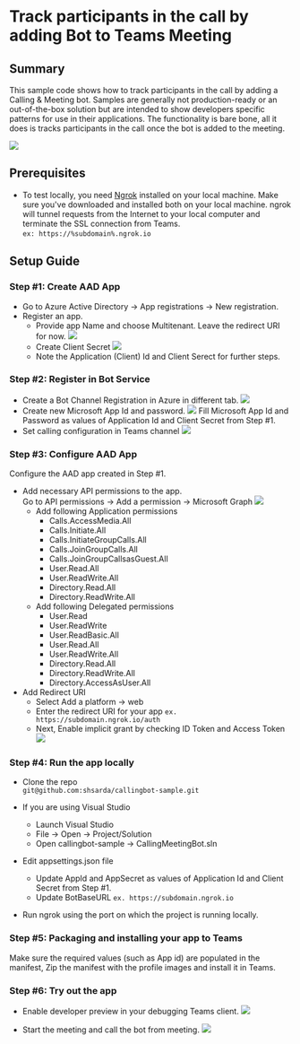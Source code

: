 # Track participants in the call by adding Bot to Teams Meeting

## Summary
This sample code shows how to track participants in the call by adding a Calling & Meeting bot. 
Samples are generally not production-ready or an out-of-the-box solution but are intended to show developers specific patterns for use in their applications. The functionality is bare bone, all it does is tracks participants in the call once the bot is added to the meeting. 

![](./Images/AddCallingMeetingBot.gif)

## Prerequisites
- To test locally, you need [Ngrok](https://ngrok.com/download) installed on your local machine. Make sure you've downloaded and installed both on your local machine. ngrok will tunnel requests from the Internet to your local computer and terminate the SSL connection from Teams.<br/>
`ex: https://%subdomain%.ngrok.io` 

## Setup Guide

### Step #1: Create AAD App
- Go to Azure Active Directory -> App registrations -> New registration.
- Register an app.
	- Provide app Name and choose Multitenant. Leave the redirect URI for now.
	![](./Images/Setup_Step1_1.png)
	- Create Client Secret
	![](./Images/Setup_Step1_2.png)
	- Note the Application (Client) Id and Client Serect for further steps.

### Step #2: Register in Bot Service
- Create a Bot Channel Registration in Azure in different tab.
![](./Images/Setup_Step2_1.png)
- Create new Microsoft App Id and password.
![](./Images/Setup_Step2_2.png)
Fill Microsoft App Id and Password as values of Application Id and Client Secret from Step #1.
- Set calling configuration in Teams channel
![](./Images/Setup_Step2_3.png)

### Step #3: Configure AAD App 
Configure the AAD app created in Step #1. 
- Add necessary API permissions to the app.<br/>
Go to API permissions -> Add a permission -> Microsoft Graph
![](./Images/Setup_Step3_1.png)
	- Add following Application permissions
		- Calls.AccessMedia.All
		- Calls.Initiate.All
		- Calls.InitiateGroupCalls.All
		- Calls.JoinGroupCalls.All
		- Calls.JoinGroupCallsasGuest.All
		- User.Read.All
		- User.ReadWrite.All
		- Directory.Read.All
		- Directory.ReadWrite.All
	- Add following Delegated permissions
		- User.Read
		- User.ReadWrite
		- User.ReadBasic.All
		- User.Read.All
		- User.ReadWrite.All
		- Directory.Read.All
		- Directory.ReadWrite.All
		- Directory.AccessAsUser.All
- Add Redirect URI
	- Select Add a platform -> web
	- Enter the redirect URI for your app `ex. https://subdomain.ngrok.io/auth`
	- Next, Enable implicit grant by checking ID Token and Access Token
![](./Images/Setup_Step3_1.png)

### Step #4: Run the app locally
- Clone the repo <br/>
`git@github.com:shsarda/callingbot-sample.git`

- If you are using Visual Studio
	- Launch Visual Studio
	- File -> Open -> Project/Solution
	- Open callingbot-sample -> CallingMeetingBot.sln

- Edit appsettings.json file
	- Update AppId and AppSecret as values of Application Id and Client Secret from Step #1.
	- Update BotBaseURL `ex. https://subdomain.ngrok.io`

- Run ngrok using the port on which the project is running locally.

### Step #5: Packaging and installing your app to Teams

Make sure the required values (such as App id) are populated in the manifest, Zip the manifest with the profile images and install it in Teams.

### Step #6: Try out the app

- Enable developer preview in your debugging Teams client.
![](./Images/Setup_Step6_1.png)

- Start the meeting and call the bot from meeting.
![](./Images/Setup_Step6_2.png)